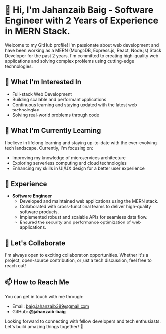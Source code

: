 # 👋 Hi, I'm Jahanzaib Baig - Software Engineer with 2 Years of Experience in MERN Stack.

Welcome to my GitHub profile! I'm passionate about web development and have been working as a MERN (MongoDB, Express.js, React, Node.js) Stack Developer for the past 2 years. I'm committed to creating high-quality web applications and solving complex problems using cutting-edge technologies.

## 👀 What I'm Interested In

- Full-stack Web Development
- Building scalable and performant applications
- Continuous learning and staying updated with the latest web technologies
- Solving real-world problems through code

## 🌱 What I'm Currently Learning

I believe in lifelong learning and staying up-to-date with the ever-evolving tech landscape. Currently, I'm focusing on:

- Improving my knowledge of microservices architecture
- Exploring serverless computing and cloud technologies
- Enhancing my skills in UI/UX design for a better user experience

## 💼 Experience

- **Software Engineer** 
  - Developed and maintained web applications using the MERN stack.
  - Collaborated with cross-functional teams to deliver high-quality software products.
  - Implemented robust and scalable APIs for seamless data flow.
  - Ensured the security and performance optimization of web applications.

## 💞️ Let's Collaborate

I'm always open to exciting collaboration opportunities. Whether it's a project, open-source contribution, or just a tech discussion, feel free to reach out!

## 📫 How to Reach Me

You can get in touch with me through:

- Email: baig.jahanzaib389@gmail.com
- GitHub: **@jahanzaib-baig**

Looking forward to connecting with fellow developers and tech enthusiasts. Let's build amazing things together! 🚀
